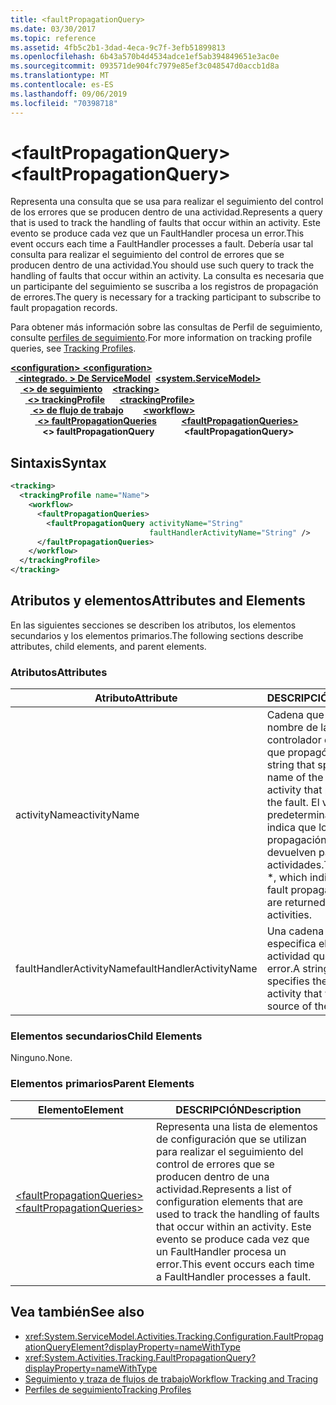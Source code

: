 ```yaml
---
title: <faultPropagationQuery>
ms.date: 03/30/2017
ms.topic: reference
ms.assetid: 4fb5c2b1-3dad-4eca-9c7f-3efb51899813
ms.openlocfilehash: 6b43a570b4d4534adce1ef5ab394849651e3ac0e
ms.sourcegitcommit: 093571de904fc7979e85ef3c048547d0accb1d8a
ms.translationtype: MT
ms.contentlocale: es-ES
ms.lasthandoff: 09/06/2019
ms.locfileid: "70398718"
---
```

# <a name="faultpropagationquery"></a><span data-ttu-id="33b8f-101">\<faultPropagationQuery></span><span class="sxs-lookup"><span data-stu-id="33b8f-101">\<faultPropagationQuery></span></span>

<span data-ttu-id="33b8f-102">Representa una consulta que se usa para realizar el seguimiento del control de los errores que se producen dentro de una actividad.</span><span class="sxs-lookup"><span data-stu-id="33b8f-102">Represents a query that is used to track the handling of faults that occur within an activity.</span></span>  <span data-ttu-id="33b8f-103">Este evento se produce cada vez que un FaultHandler procesa un error.</span><span class="sxs-lookup"><span data-stu-id="33b8f-103">This event occurs each time a FaultHandler processes a fault.</span></span> <span data-ttu-id="33b8f-104">Debería usar tal consulta para realizar el seguimiento del control de errores que se producen dentro de una actividad.</span><span class="sxs-lookup"><span data-stu-id="33b8f-104">You should use such query to track the handling of faults that occur within an activity.</span></span> <span data-ttu-id="33b8f-105">La consulta es necesaria que un participante del seguimiento se suscriba a los registros de propagación de errores.</span><span class="sxs-lookup"><span data-stu-id="33b8f-105">The query is necessary for a  tracking participant to subscribe to fault propagation records.</span></span>

 <span data-ttu-id="33b8f-106">Para obtener más información sobre las consultas de Perfil de seguimiento, consulte [perfiles de seguimiento](../../../windows-workflow-foundation/tracking-profiles.md).</span><span class="sxs-lookup"><span data-stu-id="33b8f-106">For more information on tracking profile queries, see [Tracking Profiles](../../../windows-workflow-foundation/tracking-profiles.md).</span></span>

<span data-ttu-id="33b8f-107">[ **\<configuration>** ](../configuration-element.md)</span><span class="sxs-lookup"><span data-stu-id="33b8f-107">[**\<configuration>**](../configuration-element.md)</span></span>\
<span data-ttu-id="33b8f-108">&nbsp;&nbsp;[ **\<integrado. > De ServiceModel**](system-servicemodel-of-workflow.md)</span><span class="sxs-lookup"><span data-stu-id="33b8f-108">&nbsp;&nbsp;[**\<system.ServiceModel>**](system-servicemodel-of-workflow.md)</span></span>\
<span data-ttu-id="33b8f-109">&nbsp;&nbsp;&nbsp;&nbsp;[ **\<> de seguimiento**](tracking.md)</span><span class="sxs-lookup"><span data-stu-id="33b8f-109">&nbsp;&nbsp;&nbsp;&nbsp;[**\<tracking>**](tracking.md)</span></span>\
<span data-ttu-id="33b8f-110">&nbsp;&nbsp;&nbsp;&nbsp;&nbsp;&nbsp;[ **\<> trackingProfile**](trackingprofile.md)</span><span class="sxs-lookup"><span data-stu-id="33b8f-110">&nbsp;&nbsp;&nbsp;&nbsp;&nbsp;&nbsp;[**\<trackingProfile>**](trackingprofile.md)</span></span>\
<span data-ttu-id="33b8f-111">&nbsp;&nbsp;&nbsp;&nbsp;&nbsp;&nbsp;&nbsp;&nbsp;[ **\<> de flujo de trabajo**](workflow.md)</span><span class="sxs-lookup"><span data-stu-id="33b8f-111">&nbsp;&nbsp;&nbsp;&nbsp;&nbsp;&nbsp;&nbsp;&nbsp;[**\<workflow>**](workflow.md)</span></span>\
<span data-ttu-id="33b8f-112">&nbsp;&nbsp;&nbsp;&nbsp;&nbsp;&nbsp;&nbsp;&nbsp;&nbsp;&nbsp;[ **\<> faultPropagationQueries**](faultpropagationqueries.md)</span><span class="sxs-lookup"><span data-stu-id="33b8f-112">&nbsp;&nbsp;&nbsp;&nbsp;&nbsp;&nbsp;&nbsp;&nbsp;&nbsp;&nbsp;[**\<faultPropagationQueries>**](faultpropagationqueries.md)</span></span>\
<span data-ttu-id="33b8f-113">&nbsp;&nbsp;&nbsp;&nbsp;&nbsp;&nbsp;&nbsp;&nbsp;&nbsp;&nbsp;&nbsp;&nbsp; **\<> faultPropagationQuery**</span><span class="sxs-lookup"><span data-stu-id="33b8f-113">&nbsp;&nbsp;&nbsp;&nbsp;&nbsp;&nbsp;&nbsp;&nbsp;&nbsp;&nbsp;&nbsp;&nbsp;**\<faultPropagationQuery>**</span></span>

## <a name="syntax"></a><span data-ttu-id="33b8f-114">Sintaxis</span><span class="sxs-lookup"><span data-stu-id="33b8f-114">Syntax</span></span>

```xml
<tracking>
  <trackingProfile name="Name">
    <workflow>
      <faultPropagationQueries>
        <faultPropagationQuery activityName="String"
                               faultHandlerActivityName="String" />
      </faultPropagationQueries>
    </workflow>
  </trackingProfile>
</tracking>
```

## <a name="attributes-and-elements"></a><span data-ttu-id="33b8f-115">Atributos y elementos</span><span class="sxs-lookup"><span data-stu-id="33b8f-115">Attributes and Elements</span></span>

<span data-ttu-id="33b8f-116">En las siguientes secciones se describen los atributos, los elementos secundarios y los elementos primarios.</span><span class="sxs-lookup"><span data-stu-id="33b8f-116">The following sections describe attributes, child elements, and parent elements.</span></span>

### <a name="attributes"></a><span data-ttu-id="33b8f-117">Atributos</span><span class="sxs-lookup"><span data-stu-id="33b8f-117">Attributes</span></span>

|<span data-ttu-id="33b8f-118">Atributo</span><span class="sxs-lookup"><span data-stu-id="33b8f-118">Attribute</span></span>|<span data-ttu-id="33b8f-119">DESCRIPCIÓN</span><span class="sxs-lookup"><span data-stu-id="33b8f-119">Description</span></span>|
|---------------|-----------------|
|<span data-ttu-id="33b8f-120">activityName</span><span class="sxs-lookup"><span data-stu-id="33b8f-120">activityName</span></span>|<span data-ttu-id="33b8f-121">Cadena que especifica el nombre de la actividad del controlador de errores que propagó el error.</span><span class="sxs-lookup"><span data-stu-id="33b8f-121">A string that specifies the name of the fault handler activity that propagated the fault.</span></span> <span data-ttu-id="33b8f-122">El valor predeterminado es \*, que indica que los registros de propagación de errores se devuelven para todas las actividades.</span><span class="sxs-lookup"><span data-stu-id="33b8f-122">The default is \*, which indicates that fault propagation records are returned for all activities.</span></span>|
|<span data-ttu-id="33b8f-123">faultHandlerActivityName</span><span class="sxs-lookup"><span data-stu-id="33b8f-123">faultHandlerActivityName</span></span>|<span data-ttu-id="33b8f-124">Una cadena que especifica el nombre de la actividad que originó el error.</span><span class="sxs-lookup"><span data-stu-id="33b8f-124">A string that specifies the name of the activity that was the source of the fault.</span></span>|

### <a name="child-elements"></a><span data-ttu-id="33b8f-125">Elementos secundarios</span><span class="sxs-lookup"><span data-stu-id="33b8f-125">Child Elements</span></span>

<span data-ttu-id="33b8f-126">Ninguno.</span><span class="sxs-lookup"><span data-stu-id="33b8f-126">None.</span></span>

### <a name="parent-elements"></a><span data-ttu-id="33b8f-127">Elementos primarios</span><span class="sxs-lookup"><span data-stu-id="33b8f-127">Parent Elements</span></span>

|<span data-ttu-id="33b8f-128">Elemento</span><span class="sxs-lookup"><span data-stu-id="33b8f-128">Element</span></span>|<span data-ttu-id="33b8f-129">DESCRIPCIÓN</span><span class="sxs-lookup"><span data-stu-id="33b8f-129">Description</span></span>|
|-------------|-----------------|
|[<span data-ttu-id="33b8f-130">\<faultPropagationQueries></span><span class="sxs-lookup"><span data-stu-id="33b8f-130">\<faultPropagationQueries></span></span>](faultpropagationqueries.md)|<span data-ttu-id="33b8f-131">Representa una lista de elementos de configuración que se utilizan para realizar el seguimiento del control de errores que se producen dentro de una actividad.</span><span class="sxs-lookup"><span data-stu-id="33b8f-131">Represents a list of configuration elements that are used to track the handling of faults that occur within an activity.</span></span>  <span data-ttu-id="33b8f-132">Este evento se produce cada vez que un FaultHandler procesa un error.</span><span class="sxs-lookup"><span data-stu-id="33b8f-132">This event occurs each time a FaultHandler processes a fault.</span></span>|

## <a name="see-also"></a><span data-ttu-id="33b8f-133">Vea también</span><span class="sxs-lookup"><span data-stu-id="33b8f-133">See also</span></span>

- <xref:System.ServiceModel.Activities.Tracking.Configuration.FaultPropagationQueryElement?displayProperty=nameWithType>
- <xref:System.Activities.Tracking.FaultPropagationQuery?displayProperty=nameWithType>
- [<span data-ttu-id="33b8f-134">Seguimiento y traza de flujos de trabajo</span><span class="sxs-lookup"><span data-stu-id="33b8f-134">Workflow Tracking and Tracing</span></span>](../../../windows-workflow-foundation/workflow-tracking-and-tracing.md)
- [<span data-ttu-id="33b8f-135">Perfiles de seguimiento</span><span class="sxs-lookup"><span data-stu-id="33b8f-135">Tracking Profiles</span></span>](../../../windows-workflow-foundation/tracking-profiles.md)

